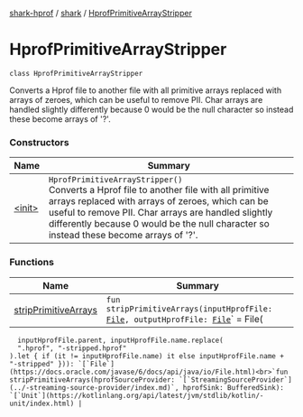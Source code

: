[shark-hprof](../../index.md) / [shark](../index.md) / [HprofPrimitiveArrayStripper](./index.md)

# HprofPrimitiveArrayStripper

`class HprofPrimitiveArrayStripper`

Converts a Hprof file to another file with all primitive arrays replaced with arrays of zeroes,
which can be useful to remove PII. Char arrays are handled slightly differently because 0 would
be the null character so instead these become arrays of '?'.

### Constructors

| Name | Summary |
|---|---|
| [&lt;init&gt;](-init-.md) | `HprofPrimitiveArrayStripper()`<br>Converts a Hprof file to another file with all primitive arrays replaced with arrays of zeroes, which can be useful to remove PII. Char arrays are handled slightly differently because 0 would be the null character so instead these become arrays of '?'. |

### Functions

| Name | Summary |
|---|---|
| [stripPrimitiveArrays](strip-primitive-arrays.md) | `fun stripPrimitiveArrays(inputHprofFile: `[`File`](https://docs.oracle.com/javase/6/docs/api/java/io/File.html)`, outputHprofFile: `[`File`](https://docs.oracle.com/javase/6/docs/api/java/io/File.html)` = File(
      inputHprofFile.parent, inputHprofFile.name.replace(
      ".hprof", "-stripped.hprof"
    ).let { if (it != inputHprofFile.name) it else inputHprofFile.name + "-stripped" })): `[`File`](https://docs.oracle.com/javase/6/docs/api/java/io/File.html)<br>`fun stripPrimitiveArrays(hprofSourceProvider: `[`StreamingSourceProvider`](../-streaming-source-provider/index.md)`, hprofSink: BufferedSink): `[`Unit`](https://kotlinlang.org/api/latest/jvm/stdlib/kotlin/-unit/index.html) |
